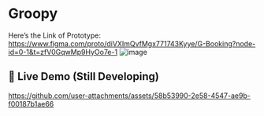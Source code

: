 # Groopy
Here’s the Link of Prototype: https://www.figma.com/proto/diVXImQvfMgx771743Kyye/G-Booking?node-id=0-1&t=zfV0GqwMp9HyOo7e-1 
![image](https://github.com/user-attachments/assets/c73f36cd-ca1e-41e9-be60-170fac8de4b2)

## 🔗 Live Demo (Still Developing)
https://github.com/user-attachments/assets/58b53990-2e58-4547-ae9b-f00187b1ae66



